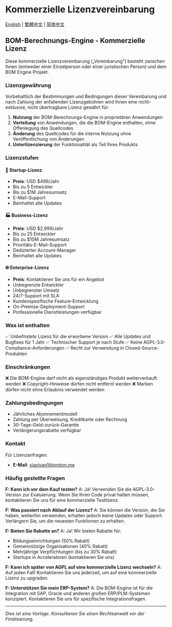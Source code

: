 # Kommerzielle Lizenzvereinbarung

[English](../COMMERCIAL-LICENSE.md) | [繁體中文](./COMMERCIAL-LICENSE.zh-TW.md) | [简体中文](./COMMERCIAL-LICENSE.zh-CN.md)

## BOM-Berechnungs-Engine - Kommerzielle Lizenz

Diese kommerzielle Lizenzvereinbarung („Vereinbarung") besteht zwischen Ihnen (entweder einer Einzelperson oder einer juristischen Person) und dem BOM Engine Projekt.

### Lizenzgewährung

Vorbehaltlich der Bestimmungen und Bedingungen dieser Vereinbarung und nach Zahlung der anfallenden Lizenzgebühren wird Ihnen eine nicht-exklusive, nicht übertragbare Lizenz gewährt für:

1. **Nutzung** der BOM-Berechnungs-Engine in proprietären Anwendungen
2. **Verteilung** von Anwendungen, die die BOM-Engine enthalten, ohne Offenlegung des Quellcodes
3. **Änderung** des Quellcodes für die interne Nutzung ohne Veröffentlichung von Änderungen
4. **Unterlizenzierung** der Funktionalität als Teil Ihres Produkts

### Lizenzstufen

#### 🏢 Startup-Lizenz
- **Preis**: USD $499/Jahr
- Bis zu 5 Entwickler
- Bis zu $1M Jahresumsatz
- E-Mail-Support
- Beinhaltet alle Updates

#### 🏭 Business-Lizenz
- **Preis**: USD $2,999/Jahr
- Bis zu 25 Entwickler
- Bis zu $10M Jahresumsatz
- Prioritäts-E-Mail-Support
- Dedizierter Account-Manager
- Beinhaltet alle Updates

#### 🌐 Enterprise-Lizenz
- **Preis**: Kontaktieren Sie uns für ein Angebot
- Unbegrenzte Entwickler
- Unbegrenzter Umsatz
- 24/7-Support mit SLA
- Kundenspezifische Feature-Entwicklung
- On-Premise-Deployment-Support
- Professionelle Dienstleistungen verfügbar

### Was ist enthalten

✅ Unbefristete Lizenz für die erworbene Version
✅ Alle Updates und Bugfixes für 1 Jahr
✅ Technischer Support je nach Stufe
✅ Keine AGPL-3.0-Compliance-Anforderungen
✅ Recht zur Verwendung in Closed-Source-Produkten

### Einschränkungen

❌ Die BOM-Engine darf nicht als eigenständiges Produkt weiterverkauft werden
❌ Copyright-Hinweise dürfen nicht entfernt werden
❌ Marken dürfen nicht ohne Erlaubnis verwendet werden

### Zahlungsbedingungen

- Jährliches Abonnementmodell
- Zahlung per Überweisung, Kreditkarte oder Rechnung
- 30-Tage-Geld-zurück-Garantie
- Verlängerungsrabatte verfügbar

### Kontakt

Für Lizenzanfragen:
- **E-Mail**: xiaoivan1@proton.me

### Häufig gestellte Fragen

**F: Kann ich vor dem Kauf testen?**
A: Ja! Verwenden Sie die AGPL-3.0-Version zur Evaluierung. Wenn Sie Ihren Code privat halten müssen, kontaktieren Sie uns für eine kommerzielle Testlizenz.

**F: Was passiert nach Ablauf der Lizenz?**
A: Sie können die Version, die Sie haben, weiterhin verwenden, erhalten jedoch keine Updates oder Support. Verlängern Sie, um die neuesten Funktionen zu erhalten.

**F: Bieten Sie Rabatte an?**
A: Ja! Wir bieten Rabatte für:
- Bildungseinrichtungen (50% Rabatt)
- Gemeinnützige Organisationen (40% Rabatt)
- Mehrjährige Verpflichtungen (bis zu 30% Rabatt)
- Startups in Acceleratoren (kontaktieren Sie uns)

**F: Kann ich später von AGPL auf eine kommerzielle Lizenz wechseln?**
A: Auf jeden Fall! Kontaktieren Sie uns jederzeit, um auf eine kommerzielle Lizenz zu upgraden.

**F: Unterstützen Sie mein ERP-System?**
A: Die BOM-Engine ist für die Integration mit SAP, Oracle und anderen großen ERP/PLM-Systemen konzipiert. Kontaktieren Sie uns für spezifische Integrationsfragen.

---

*Dies ist eine Vorlage. Konsultieren Sie einen Rechtsanwalt vor der Finalisierung.*
